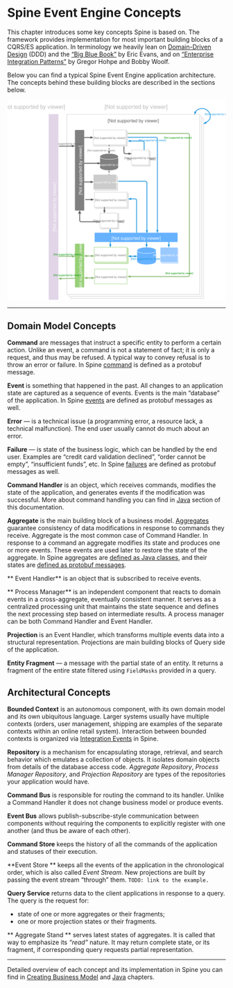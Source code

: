   

# Spine Event Engine Concepts

This chapter introduces some key concepts Spine is based on. The framework provides implementation for most important building blocks of a CQRS/ES application. In terminology we heavily lean on [Domain-Driven Design](https://www.wikiwand.com/en/Domain-driven_design) (DDD) and the [“Big Blue Book”](http://www.amazon.com/Domain-Driven-Design-Tackling-Complexity-Software/dp/0321125215) by Eric Evans, and on [“Enterprise Integration Patterns”](http://www.amazon.com/o/asin/0321200683/ref=nosim/enterpriseint-20) by Gregor Hohpe and Bobby Woolf. 

Below you can find a typical Spine Event Engine application architecture. The concepts behind these building blocks are described in the sections below.

![Spine Application Architecture](Spine-Application-Architecture.svg)

---


## Domain Model Concepts

**Command** are messages that instruct a specific entity to perform a certain action. Unlike an event, a command is not a statement of fact; it is only a request, and thus may be refused. A typical way to convey refusal is to throw an error or failure. In Spine [command](/java/commands.md) is defined as a protobuf message.

**Event** is something that happened in the past.
All changes to an application state are captured as a sequence of events. Events is the main “database” of the application. In Spine [events](/java/event.md) are defined as protobuf messages as well.

**Error** — is a technical issue (a programming error, a resource lack, a technical malfunction). The end user usually cannot do much about an error.

**Failure** — is state of the business logic, which can be handled by the end user. Examples are “credit card validation declined”,  “order cannot be empty”, “insufficient funds”, etc. In Spine [failures](/biz-model/failures.md) are defined as protobuf messages as well.

**Command Handler** is an object, which receives commands, modifies the state of the application, and generates events if the modification was successful. More about command handling you can find in [Java](/java/command-handler.md) section of this documentation.

**Aggregate** is the main building block of a business model. [Aggregates](http://martinfowler.com/bliki/DDD_Aggregate.html) guarantee consistency of data modifications in response to commands they receive. Aggregate is the most common case of Command Handler. In response to a command an aggregate modifies its state and produces one or more events. These events are used later to restore the state of the aggregate. In Spine aggregates are [defined as Java classes](/java/aggregate.md), and their states are [defined as protobuf messages](/biz_model/aggregate_states.md).

** Event Handler** is an object that is subscribed to receive events.

** Process Manager** is an independent component that reacts to domain events in a cross-aggregate, eventually consistent manner. It serves as a centralized processing unit that maintains the state sequence and defines the next processing step based on intermediate results. A process manager can be both Command Handler and Event Handler. 

**Projection** is an Event Handler, which transforms multiple events data into a structural representation. Projections are main building blocks of Query side of the application.

**Entity Fragment** — a message with the partial state of an entity. It returns a fragment of the entire state filtered using `FieldMasks` provided in a query.

## Architectural Concepts

**Bounded Context** is an autonomous component, with its own domain model and its own ubiquitous language. Larger systems usually have multiple contexts (orders, user management, shipping are examples of the separate contexts within an online retail system). Interaction between bounded contexts is organized via [Integration Events](/biz-model/integration-events.md) in Spine.

**Repository** is a mechanism for encapsulating storage, retrieval, and search behavior which emulates a collection of objects. It isolates domain objects from details of the database access code. *Aggregate Repository*, *Process Manager Repository*, and *Projection Repository* are types of the repositories your application would have.

**Command Bus** is responsible for routing the command to its handler. Unlike a Command Handler it does not change business model or produce events.

**Event Bus** allows publish-subscribe-style communication between components without requiring the components to explicitly register with one another (and thus be aware of each other).

**Command Store** keeps the history of all the commands of the application and statuses of their execution.

**Event Store ** keeps all the events of the application in the chronological order, which is also called *Event Stream*. New projections are built by passing the event stream “through” them. `TODO: link to the example.`

**Query Service** returns data to the client applications in response to a query. The query is the request for:
* state of one or more aggregates or their fragments;
* one or more projection states or their fragments.


** Aggregate Stand ** serves latest states of aggregates. It is called that way to emphasize its _“read”_ nature. It may return complete state, or its fragment, if corresponding query requests partial representation.

___

Detailed overview of each concept and its implementation in Spine you can find in  [Creating Business Model](/biz_model/java.md) and [Java](/java/README.md) chapters.
